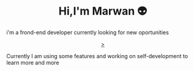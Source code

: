 <h1 align="center"> Hi,I'm Marwan 👽</h1>
<p align="ceter">i'm a frond-end developer  currently looking for new oportunities
<br>
<p align="center"> 
<a href="https://www.linkedin.com/in/maro-khlifa-1172b124a/",   <i class="fa-brands fa-linkedin-in"></i>></a>
<a href="https://www.facebook.com/maro.khlifa.9/"><i class="fa-brands fa-facebook"></i></a>
<a href="https://www.instagram.com/marokhlifa/"><i class="fa-brands fa-instagram"></i></a>
</p>
Currently I am using some features and working on self-development to learn more and more <br>
<p align="ceter"><i class="fa-brands fa-html5"></i><i class="fa-brands fa-js"></i><i class="fa-brands fa-css3-alt"></i><i class="fa-brands fa-bootstrap"></i><i class="fa-brands fa-wordpress"></i></p> 


